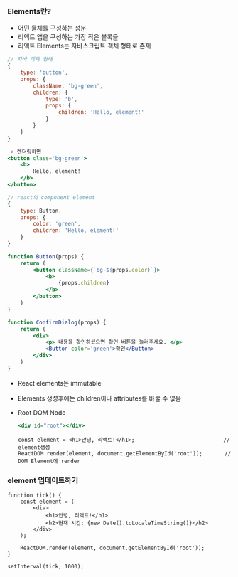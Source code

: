 ### Elements란?

- 어떤 물체를 구성하는 성분
- 리액트 앱을 구성하는 가장 작은 블록들
- 리액트 Elements는 자바스크립트 객체 형태로 존재

```jsx
// 자바 객체 형태
{
	type: 'button',
	props: {
		className: 'bg-green',
		children: {
			type: 'b',
			props: {
				children: 'Hello, element!'
			}
		}
	}
}

-> 렌더링하면
<button class='bg-green'>
	<b>
		Hello, element!
	</b>
</button>

// react의 component element
{
    type: Button,
    props: {
        color: 'green',
        children: 'Hello, element!'
    }
}
```

```jsx
function Button(props) {
	return (
		<button className={`bg-${props.color}`}>
			<b>
				{props.children}
			</b>
		</button>
	)
}

function ConfirmDialog(props) {
	return (
		<div>
			<p> 내용을 확인하셨으면 확인 버튼을 눌러주세요. </p>
			<Button color='green'>확인</Button>
		</div>
	)
}
```



- React elements는 immutable
- Elements 생성후에는 children이나 attributes를 바꿀 수 없음



- Root DOM Node

  ```jsx
  <div id="root"></div>
  ```

  ```
  const element = <h1>안녕, 리액트!</h1>;							// element생성
  ReactDOM.render(element, document.getElementById('root'));	   // DOM Element에 render
  ```

  

### element 업데이트하기

```
function tick() {
	const element = (
		<div>
			<h1>안녕, 리액트!</h1>
			<h2>현재 시간: {new Date().toLocaleTimeString()}</h2>
		</div>
	);
	
	ReactDOM.render(element, document.getElementById('root'));
}

setInterval(tick, 1000);
```

